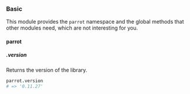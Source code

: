 ### Basic

This module provides the `parrot` namespace and the global methods that other modules need, which are not interesting for you.

#### parrot

##### .version

Returns the version of the library.

```coffee
parrot.version
# => '0.11.27'
```

